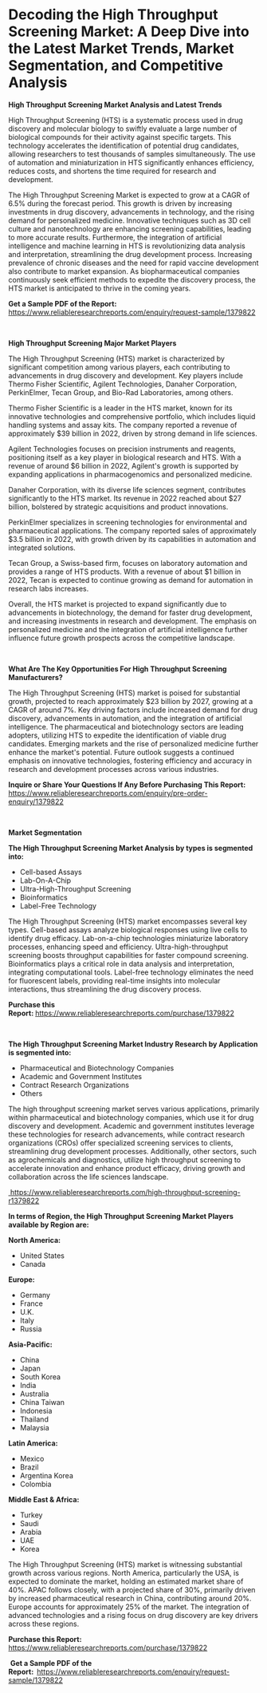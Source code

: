 <p><h1>Decoding the High Throughput Screening Market: A Deep Dive into the Latest Market Trends, Market Segmentation, and Competitive Analysis</h1></p><p><strong>High Throughput Screening Market Analysis and Latest Trends</strong></p>
<p><p>High Throughput Screening (HTS) is a systematic process used in drug discovery and molecular biology to swiftly evaluate a large number of biological compounds for their activity against specific targets. This technology accelerates the identification of potential drug candidates, allowing researchers to test thousands of samples simultaneously. The use of automation and miniaturization in HTS significantly enhances efficiency, reduces costs, and shortens the time required for research and development.</p><p>The High Throughput Screening Market is expected to grow at a CAGR of 6.5% during the forecast period. This growth is driven by increasing investments in drug discovery, advancements in technology, and the rising demand for personalized medicine. Innovative techniques such as 3D cell culture and nanotechnology are enhancing screening capabilities, leading to more accurate results. Furthermore, the integration of artificial intelligence and machine learning in HTS is revolutionizing data analysis and interpretation, streamlining the drug development process. Increasing prevalence of chronic diseases and the need for rapid vaccine development also contribute to market expansion. As biopharmaceutical companies continuously seek efficient methods to expedite the discovery process, the HTS market is anticipated to thrive in the coming years.</p></p>
<p><strong>Get a Sample PDF of the Report:&nbsp;</strong> <a href="https://www.reliableresearchreports.com/enquiry/request-sample/1379822?utm_campaign=3084&utm_medium=2&utm_source=Github&utm_content=ia&utm_term=13042025&utm_id=high-throughput-screening">https://www.reliableresearchreports.com/enquiry/request-sample/1379822</a></p>
<p>&nbsp;</p>
<p><strong>High Throughput Screening Major Market Players</strong></p>
<p><p>The High Throughput Screening (HTS) market is characterized by significant competition among various players, each contributing to advancements in drug discovery and development. Key players include Thermo Fisher Scientific, Agilent Technologies, Danaher Corporation, PerkinElmer, Tecan Group, and Bio-Rad Laboratories, among others.</p><p>Thermo Fisher Scientific is a leader in the HTS market, known for its innovative technologies and comprehensive portfolio, which includes liquid handling systems and assay kits. The company reported a revenue of approximately $39 billion in 2022, driven by strong demand in life sciences.</p><p>Agilent Technologies focuses on precision instruments and reagents, positioning itself as a key player in biological research and HTS. With a revenue of around $6 billion in 2022, Agilent's growth is supported by expanding applications in pharmacogenomics and personalized medicine.</p><p>Danaher Corporation, with its diverse life sciences segment, contributes significantly to the HTS market. Its revenue in 2022 reached about $27 billion, bolstered by strategic acquisitions and product innovations.</p><p>PerkinElmer specializes in screening technologies for environmental and pharmaceutical applications. The company reported sales of approximately $3.5 billion in 2022, with growth driven by its capabilities in automation and integrated solutions.</p><p>Tecan Group, a Swiss-based firm, focuses on laboratory automation and provides a range of HTS products. With a revenue of about $1 billion in 2022, Tecan is expected to continue growing as demand for automation in research labs increases.</p><p>Overall, the HTS market is projected to expand significantly due to advancements in biotechnology, the demand for faster drug development, and increasing investments in research and development. The emphasis on personalized medicine and the integration of artificial intelligence further influence future growth prospects across the competitive landscape.</p></p>
<p>&nbsp;</p>
<p><strong>What Are The Key Opportunities For High Throughput Screening Manufacturers?</strong></p>
<p><p>The High Throughput Screening (HTS) market is poised for substantial growth, projected to reach approximately $23 billion by 2027, growing at a CAGR of around 7%. Key driving factors include increased demand for drug discovery, advancements in automation, and the integration of artificial intelligence. The pharmaceutical and biotechnology sectors are leading adopters, utilizing HTS to expedite the identification of viable drug candidates. Emerging markets and the rise of personalized medicine further enhance the market's potential. Future outlook suggests a continued emphasis on innovative technologies, fostering efficiency and accuracy in research and development processes across various industries.</p></p>
<p><strong>Inquire or Share Your Questions If Any Before Purchasing This Report:</strong> <a href="https://www.reliableresearchreports.com/enquiry/pre-order-enquiry/1379822?utm_campaign=3084&utm_medium=2&utm_source=Github&utm_content=ia&utm_term=13042025&utm_id=high-throughput-screening">https://www.reliableresearchreports.com/enquiry/pre-order-enquiry/1379822</a></p>
<p>&nbsp;</p>
<p><strong>Market Segmentation</strong></p>
<p><strong>The High Throughput Screening Market Analysis by types is segmented into:</strong></p>
<p><ul><li>Cell-based Assays</li><li>Lab-On-A-Chip</li><li>Ultra-High-Throughput Screening</li><li>Bioinformatics</li><li>Label-Free Technology</li></ul></p>
<p><p>The High Throughput Screening (HTS) market encompasses several key types. Cell-based assays analyze biological responses using live cells to identify drug efficacy. Lab-on-a-chip technologies miniaturize laboratory processes, enhancing speed and efficiency. Ultra-high-throughput screening boosts throughput capabilities for faster compound screening. Bioinformatics plays a critical role in data analysis and interpretation, integrating computational tools. Label-free technology eliminates the need for fluorescent labels, providing real-time insights into molecular interactions, thus streamlining the drug discovery process.</p></p>
<p><strong>Purchase this Report:&nbsp;</strong><a href="https://www.reliableresearchreports.com/purchase/1379822?utm_campaign=3084&utm_medium=2&utm_source=Github&utm_content=ia&utm_term=13042025&utm_id=high-throughput-screening">https://www.reliableresearchreports.com/purchase/1379822</a></p>
<p>&nbsp;</p>
<p><strong>The High Throughput Screening Market Industry Research by Application is segmented into:</strong></p>
<p><ul><li>Pharmaceutical and Biotechnology Companies</li><li>Academic and Government Institutes</li><li>Contract Research Organizations</li><li>Others</li></ul></p>
<p><p>The high throughput screening market serves various applications, primarily within pharmaceutical and biotechnology companies, which use it for drug discovery and development. Academic and government institutes leverage these technologies for research advancements, while contract research organizations (CROs) offer specialized screening services to clients, streamlining drug development processes. Additionally, other sectors, such as agrochemicals and diagnostics, utilize high throughput screening to accelerate innovation and enhance product efficacy, driving growth and collaboration across the life sciences landscape.</p></p>
<p><a href="https://www.reliableresearchreports.com/high-throughput-screening-r1379822?utm_campaign=3084&utm_medium=2&utm_source=Github&utm_content=ia&utm_term=13042025&utm_id=high-throughput-screening">&nbsp;https://www.reliableresearchreports.com/high-throughput-screening-r1379822</a></p>
<p><strong>In terms of Region, the High Throughput Screening Market Players available by Region are:</strong></p>
<p>
    <p> <strong> North America: </strong>
        <ul>
            <li>United States</li>
            <li>Canada</li>
        </ul>
        </p> 
    <p> <strong> Europe: </strong>
        <ul>
            <li>Germany</li>
            <li>France</li>
            <li>U.K.</li>
            <li>Italy</li>
            <li>Russia</li>
        </ul>
        </p> 
    <p> <strong> Asia-Pacific: </strong>
        <ul>
            <li>China</li>
            <li>Japan</li>
            <li>South Korea</li>
            <li>India</li>
            <li>Australia</li>
            <li>China Taiwan</li>
            <li>Indonesia</li>
            <li>Thailand</li>
            <li>Malaysia</li>
        </ul>
        </p> 
    <p> <strong> Latin America: </strong>
        <ul>
            <li>Mexico</li>
            <li>Brazil</li>
            <li>Argentina Korea</li>
            <li>Colombia</li>
        </ul>
        </p> 
    <p> <strong> Middle East & Africa: </strong>
        <ul>
            <li>Turkey</li>
            <li>Saudi</li>
            <li>Arabia</li>
            <li>UAE</li>
            <li>Korea</li>
        </ul>
    </p>
    </p>
<p><p>The High Throughput Screening (HTS) market is witnessing substantial growth across various regions. North America, particularly the USA, is expected to dominate the market, holding an estimated market share of 40%. APAC follows closely, with a projected share of 30%, primarily driven by increased pharmaceutical research in China, contributing around 20%. Europe accounts for approximately 25% of the market. The integration of advanced technologies and a rising focus on drug discovery are key drivers across these regions.</p></p>
<p><strong>Purchase this Report: </strong><a href="https://www.reliableresearchreports.com/purchase/1379822?utm_campaign=3084&utm_medium=2&utm_source=Github&utm_content=ia&utm_term=13042025&utm_id=high-throughput-screening">https://www.reliableresearchreports.com/purchase/1379822</a></p>
<p>&nbsp;<strong>Get a Sample PDF of the Report:&nbsp;&nbsp;</strong><a href="https://www.reliableresearchreports.com/enquiry/request-sample/1379822?utm_campaign=3084&utm_medium=2&utm_source=Github&utm_content=ia&utm_term=13042025&utm_id=high-throughput-screening">https://www.reliableresearchreports.com/enquiry/request-sample/1379822</a></p>
<p><strong></strong></p>
<p><p></p><p></p><p></p></p>